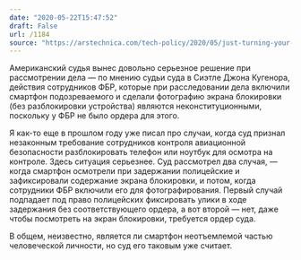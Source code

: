 ```yaml
---
date: "2020-05-22T15:47:52"
draft: False
url: /1184
source: "https://arstechnica.com/tech-policy/2020/05/just-turning-your-phone-on-qualifies-as-searching-it-court-rules/"
---
```


Американский судья вынес довольно серьезное решение при рассмотрении дела — по мнению судьи суда в Сиэтле Джона Кугенора, действия сотрудников ФБР, которые при расследовании дела включили смартфон подозреваемого и сделали фотографию экрана блокировки (без разблокировки устройства) являются неконституционными, поскольку у ФБР не было ордера для этого.

Я как-то еще в прошлом году уже писал про случаи, когда суд признал незаконным требование сотрудников контроля авиационной безопасности разблокировать телефон или ноутбук для осмотра на контроле. Здесь ситуация серьезнее. Суд рассмотрел два случая, —когда смартфон осмотрели при задержании полицейские и зафиксировали содержание экрана блокировки, и потом, когда сотрудники ФБР включили его для фотографирования. Первый случай подпадает под право полицейских фиксировать улики в ходе задержания без соответствующего ордера, а вот второй — нет, даже чтобы посмотреть на экран блокировки, требуется ордер суда.

В общем, неизвестно, является ли смартфон неотъемлемой частью человеческой личности, но суд его таковым уже считает.
